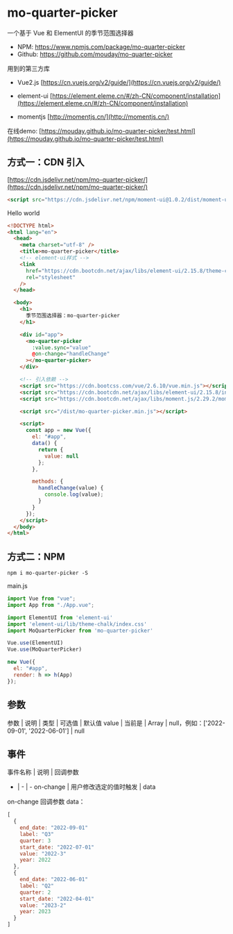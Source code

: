# mo-quarter-picker

一个基于 Vue 和 ElementUI 的季节范围选择器

- NPM: https://www.npmjs.com/package/mo-quarter-picker
- Github: https://github.com/mouday/mo-quarter-picker

用到的第三方库

- Vue2.js [https://cn.vuejs.org/v2/guide/](https://cn.vuejs.org/v2/guide/)

- element-ui [https://element.eleme.cn/#/zh-CN/component/installation](https://element.eleme.cn/#/zh-CN/component/installation)

- momentjs [http://momentjs.cn/](http://momentjs.cn/)

在线demo: [https://mouday.github.io/mo-quarter-picker/test.html](https://mouday.github.io/mo-quarter-picker/test.html)

## 方式一：CDN 引入

[https://cdn.jsdelivr.net/npm/mo-quarter-picker/](https://cdn.jsdelivr.net/npm/mo-quarter-picker/)

```html
<script src="https://cdn.jsdelivr.net/npm/moment-ui@1.0.2/dist/moment-ui.js"></script>
```

Hello world

```html
<!DOCTYPE html>
<html lang="en">
  <head>
    <meta charset="utf-8" />
    <title>mo-quarter-picker</title>
    <!-- element-ui样式 -->
    <link
      href="https://cdn.bootcdn.net/ajax/libs/element-ui/2.15.8/theme-chalk/index.min.css"
      rel="stylesheet"
    />
  </head>

  <body>
    <h1>
      季节范围选择器：mo-quarter-picker
    </h1>

    <div id="app">
      <mo-quarter-picker
        :value.sync="value"
        @on-change="handleChange"
      ></mo-quarter-picker>
    </div>

    <!-- 引入依赖 -->
    <script src="https://cdn.bootcss.com/vue/2.6.10/vue.min.js"></script>
    <script src="https://cdn.bootcdn.net/ajax/libs/element-ui/2.15.8/index.min.js"></script>
    <script src="https://cdn.bootcdn.net/ajax/libs/moment.js/2.29.2/moment.min.js"></script>

    <script src="/dist/mo-quarter-picker.min.js"></script>

    <script>
      const app = new Vue({
        el: "#app",
        data() {
          return {
            value: null
          };
        },

        methods: {
          handleChange(value) {
            console.log(value);
          }
        }
      });
    </script>
  </body>
</html>
```

## 方式二：NPM

```
npm i mo-quarter-picker -S
```

main.js

```js
import Vue from "vue";
import App from "./App.vue";

import ElementUI from 'element-ui'
import 'element-ui/lib/theme-chalk/index.css'
import MoQuarterPicker from 'mo-quarter-picker'

Vue.use(ElementUI)
Vue.use(MoQuarterPicker)

new Vue({
  el: "#app",
  render: h => h(App)
});
```

## 参数

参数	| 说明	| 类型	| 可选值	| 默认值
value | 当前是 | Array | null，例如：['2022-09-01', '2022-06-01'] | null

## 事件

事件名称	| 说明	| 回调参数
- | - | -
on-change | 用户修改选定的值时触发 | data

on-change 回调参数 data：
```js
[
  {
    end_date: "2022-09-01"
    label: "Q3"
    quarter: 3
    start_date: "2022-07-01"
    value: "2022-3"
    year: 2022
  },
  {
    end_date: "2022-06-01"
    label: "Q2"
    quarter: 2
    start_date: "2022-04-01"
    value: "2023-2"
    year: 2023
  }
]
```
